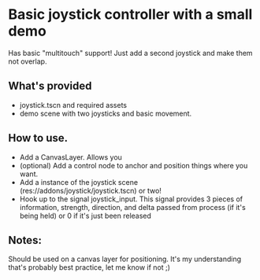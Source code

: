 # Basic joystick controller with a small demo

Has basic "multitouch" support! Just add a second joystick and make them not overlap.

## What's provided

- joystick.tscn and required assets
- demo scene with two joysticks and basic movement.

## How to use.

- Add a CanvasLayer. Allows you
- (optional) Add a control node to anchor and position things where you want.
- Add a instance of the joystick scene (res://addons/joystick/joystick.tscn) or two!
- Hook up to the signal joystick_input. This signal provides 3 pieces of information, strength, direction, and delta passed from process (if it's being held) or 0 if it's just been released

## Notes:

Should be used on a canvas layer for positioning. It's my understanding that's probably best practice, let me know if not ;)
